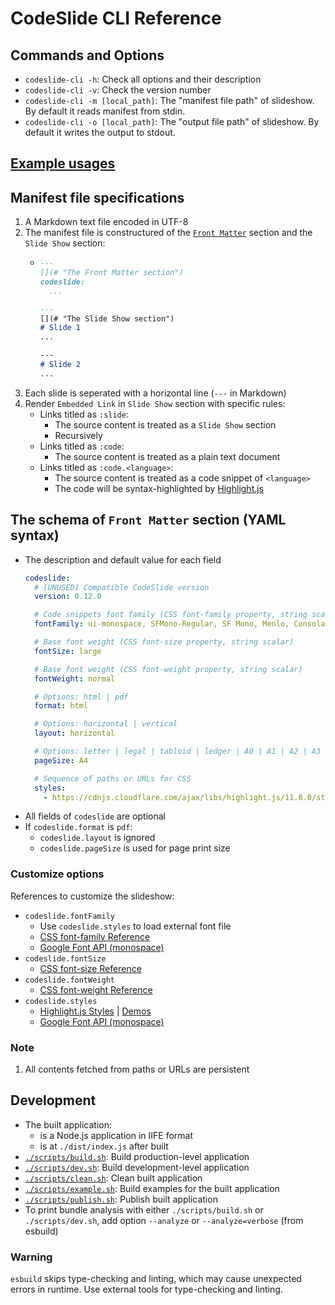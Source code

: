 # CodeSlide CLI Reference

## Commands and Options
- `codeslide-cli -h`: Check all options and their description
- `codeslide-cli -v`: Check the version number
- `codeslide-cli -m [local_path]`: The "manifest file path" of slideshow.
By default it reads manifest from stdin.
- `codeslide-cli -o [local_path]`: The "output file path" of slideshow. By default it writes the output to stdout.

## [Example usages](https://github.com/AsherJingkongChen/codeslide/tree/main/app/cli/examples/)

## Manifest file specifications
1. A Markdown text file encoded in UTF-8
2. The manifest file is constructured of the [`Front Matter`](#the-schema-of-front-matter-section-yaml-syntax) section and the `Slide Show` section:
   - ```md
     ---
     [](# "The Front Matter section")
     codeslide:
       ...

     ---
     [](# "The Slide Show section")
     # Slide 1
     ...

     ---
     # Slide 2
     ...
     ```
3. Each slide is seperated with a horizontal line (`---` in Markdown)
4. Render `Embedded Link` in `Slide Show` section with specific rules:
   - Links titled as `:slide`:
      - The source content is treated as a `Slide Show` section
      - Recursively
   - Links titled as `:code`:
      - The source content is treated as a plain text document
   - Links titled as `:code.<language>`:
      - The source content is treated as a code snippet of `<language>`
      - The code will be syntax-highlighted by [Highlight.js](https://github.com/highlightjs/highlight.js)

## The schema of `Front Matter` section (YAML syntax)
- The description and default value for each field
   ```yaml
   codeslide:
     # [UNUSED] Compatible CodeSlide version
     version: 0.12.0

     # Code snippets font family (CSS font-family property, string scalar)
     fontFamily: ui-monospace, SFMono-Regular, SF Mono, Menlo, Consolas, Liberation Mono, monospace

     # Base font weight (CSS font-size property, string scalar)
     fontSize: large

     # Base font weight (CSS font-weight property, string scalar)
     fontWeight: normal

     # Options: html | pdf
     format: html

     # Options: horizontal | vertical
     layout: horizontal

     # Options: letter | legal | tabloid | ledger | A0 | A1 | A2 | A3 | A4 | A5 | A6
     pageSize: A4

     # Sequence of paths or URLs for CSS 
     styles:
       - https://cdnjs.cloudflare.com/ajax/libs/highlight.js/11.8.0/styles/github-dark-dimmed.min.css
   ```
- All fields of `codeslide` are optional
- If `codeslide.format` is `pdf`:
  - `codeslide.layout` is ignored
  - `codeslide.pageSize` is used for page print size

### Customize options
References to customize the slideshow:
  - `codeslide.fontFamily`
    - Use `codeslide.styles` to load external font file
    - [CSS font-family Reference](https://developer.mozilla.org/en-US/docs/Web/CSS/font-family)
    - [Google Font API (monospace)](https://fonts.google.com/?category=Monospace)
  - `codeslide.fontSize`
    - [CSS font-size Reference](https://developer.mozilla.org/en-US/docs/Web/CSS/font-size)
  - `codeslide.fontWeight`
    - [CSS font-weight Reference](https://developer.mozilla.org/en-US/docs/Web/CSS/font-weight)
  - `codeslide.styles`
    - [Highlight.js Styles](https://cdnjs.com/libraries/highlight.js) | [Demos](https://highlightjs.org/static/demo/)
    - [Google Font API (monospace)](https://fonts.google.com/?category=Monospace)

### Note
1. All contents fetched from paths or URLs are persistent

## Development
- The built application:
  - is a Node.js application in IIFE format
  - is at `./dist/index.js` after built
- [`./scripts/build.sh`](https://github.com/AsherJingkongChen/codeslide/blob/main/app/cli/scripts/build.sh): Build production-level application
- [`./scripts/dev.sh`](https://github.com/AsherJingkongChen/codeslide/blob/main/app/cli/scripts/dev.sh): Build development-level application
- [`./scripts/clean.sh`](https://github.com/AsherJingkongChen/codeslide/blob/main/app/cli/scripts/clean.sh): Clean built application
- [`./scripts/example.sh`](https://github.com/AsherJingkongChen/codeslide/blob/main/app/cli/scripts/example.sh): Build examples for the built application
- [`./scripts/publish.sh`](https://github.com/AsherJingkongChen/codeslide/blob/main/app/cli/scripts/publish.sh): Publish built application
- To print bundle analysis with either `./scripts/build.sh` or `./scripts/dev.sh`, add option `--analyze` or `--analyze=verbose` (from esbuild)

### Warning
`esbuild` skips type-checking and linting, which may cause unexpected errors in runtime. Use external tools for type-checking and linting.
